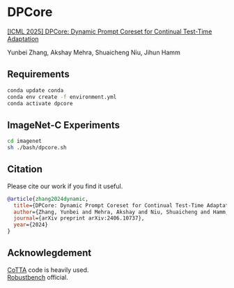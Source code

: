 # DPCore
[[ICML 2025] DPCore: Dynamic Prompt Coreset for Continual Test-Time Adaptation](https://arxiv.org/pdf/2406.10737)

Yunbei Zhang, Akshay Mehra, Shuaicheng Niu, Jihun Hamm

## Requirements
```bash
conda update conda
conda env create -f environment.yml
conda activate dpcore 
```

## ImageNet-C Experiments

```bash
cd imagenet
sh ./bash/dpcore.sh
```


## Citation
Please cite our work if you find it useful.
```bibtex
@article{zhang2024dynamic,
  title={DPCore: Dynamic Prompt Coreset for Continual Test-Time Adaptation},
  author={Zhang, Yunbei and Mehra, Akshay and Niu, Shuaicheng and Hamm, Jihun},
  journal={arXiv preprint arXiv:2406.10737},
  year={2024}
}
```

## Acknowlegdement
[CoTTA](https://github.com/qinenergy/cotta) code is heavily used. \
[Robustbench](https://github.com/RobustBench/robustbench) official.
